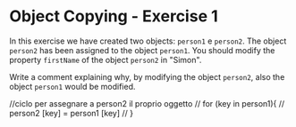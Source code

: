 # Object Copying - Exercise 1

In this exercise we have created two objects: `person1` e `person2`. The object `person2` has been assigned to the object `person1`. You should modify the property `firstName` of the object `person2` in "Simon".

Write a comment explaining why, by modifying the object `person2`, also the object `person1` would be modified.

//ciclo per assegnare a person2 il proprio oggetto
// for (key in person1){
//   person2 [key] = person1 [key]
// }
